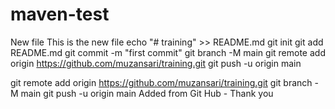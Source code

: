 # maven-test
New file
This is the new file
echo "# training" >> README.md
git init
git add README.md
git commit -m "first commit"
git branch -M main
git remote add origin https://github.com/muzansari/training.git
git push -u origin main


git remote add origin https://github.com/muzansari/training.git
git branch -M main
git push -u origin main
Added from Git Hub - Thank you
